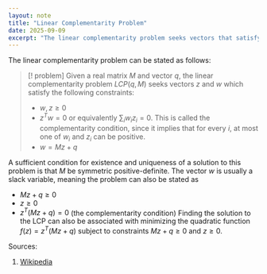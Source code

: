 ```yaml
---
layout: note
title: "Linear Complementarity Problem"
date: 2025-09-09
excerpt: "The linear complementarity problem seeks vectors that satisfy certain constraints. It involves a matrix and vector, with conditions including non-negativity and complementarity."
---
```


The linear complementarity problem can be stated as follows:
>[! problem]
>Given a real matrix $M$ and vector $q$, the linear complementarity problem $LCP(q, M)$ seeks vectors $z$ and $w$ which satisfy the following constraints:
>- $w, z \geq 0$
>- $z^T w = 0$ or equivalently $\sum_i w_i z_i = 0$. This is called the complementarity condition, since it implies that for every $i$, at most one of $w_i$ and $z_i$ can be positive.
>- $w = Mz + q$

A sufficient condition for existence and uniqueness of a solution to this problem is that $M$ be symmetric positive-definite.
The vector $w$ is usually a slack variable, meaning the problem can also be stated as
- $Mz + q \geq 0$
- $z \geq 0$
- $z^T (Mz + q) = 0$ (the complementarity condition)
Finding the solution to the LCP can also be associated with minimizing the quadratic function $f(z) = z^T (Mz + q)$ subject to constraints $Mz + q \geq 0$ and $z \geq 0$.


Sources:
1. [Wikipedia](https://en.wikipedia.org/wiki/Linear_complementarity_problem)